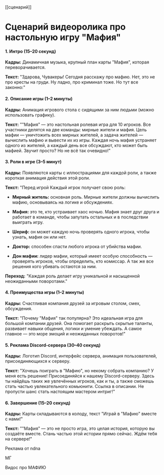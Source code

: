 [[сценарий]]
# Сценарий видеоролика про настольную игру "Мафия"

#### **1. Интро (15–20 секунд)**

**Кадры:** Динамичная музыка, крупный план карты "Мафия", которая переворачивается.

**Текст:** "Здарова, Чувакеры! Сегодня расскажу про мафию. Нет, это не про кресты на груди. Ну ладно, про криминал тоже. Но тут все законно:"

#### **2. Описание игры (1–2 минуты)**

**Кадры:** Анимация игрового стола с сидящими за ним людьми (можно использовать графику).

**Текст:** ""Мафия" — это настольная ролевая игра для 10 игроков. Все участники делятся на две команды: мирные жители и мафия. Цель мафии — уничтожить всех мирных жителей, а задача жителей — вычислить мафию и вывести их из игры. Каждая ночь мафия устраняет одного из жителей, а каждый день все обсуждают, кто может быть мафией. Звучит просто? Но не всё так очевидно!"

#### **3. Роли в игре (3–5 минут)**

**Кадры:** Появляются карты с иллюстрациями для каждой роли, а также короткая анимация действия этой роли.

**Текст:** "Перед игрой Каждый игрок получает свою роль:

- **Мирный житель:** основная роль. Мирные жители должны вычислить мафию, основываясь на логике и обсуждениях.
    
- **Мафия:** это те, кто устраивает хаос ночью. Мафия знает друг друга и работает в команде, чтобы запутать остальных и в последствии выиграть игру.
    
- **Шериф:** он может каждую ночь проверять одного игрока, чтобы узнать, мафия он или нет.
    
- **Доктор:** способен спасти любого игрока от убийства мафии.
    
- **Дон мафии:** лидер мафии, который имеет особую способность — проверять игроков, чтобы определить, кто комиссар. А так же все решения кого убивать остаются за ним.

**Переход:** "Каждая роль делает игру уникальной и насыщенной неожиданными поворотами."

#### **4. Преимущества игры (1–2 минуты)**

**Кадры:** Счастливая компания друзей за игровым столом, смех, обсуждения.

**Текст:** "Почему "Мафия" так популярна? Это идеальная игра для большой компании друзей. Она помогает раскрыть скрытые таланты, развивает навыки общения, логики и умение убеждать. А самое главное — это море эмоций и неожиданных поворотов!"

#### **5. Реклама Discord-сервера (30–40 секунд)**

**Кадры:** Логотип Discord, интерфейс сервера, анимация пользователей, присоединяющихся к серверу.

**Текст:** "Хочешь поиграть в "Мафию", но некому собрать компанию? У меня есть решение! Присоединяйся к нашему Discord-серверу. Здесь ты найдёшь таких же увлечённых игроков, как и ты, а также сможешь стать частью увлекательного комьюнити. Ссылка в описании. Не пропусти шанс стать настоящим мастером интриг!"

#### **6. Завершение (15–20 секунд)**

**Кадры:** Карты складываются в колоду, текст "Играй в "Мафию" вместе с нами!"

**Текст:** ""Мафия" — это не просто игра, это целая история, которую вы создаёте вместе. Стань частью этой истории прямо сейчас. Ждём тебя на сервере!"

Реклама от ndna

МГ

Видос про МАФИЮ


